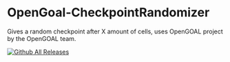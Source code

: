 # OpenGoal-CheckpointRandomizer
Gives a random checkpoint after X amount of cells, uses OpenGOAL project by the OpenGOAL team.

[![Github All Releases](https://img.shields.io/github/downloads/zedb0t/CheckpointRandomizer/total.svg)]()
